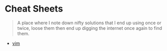 # Cheat Sheets

> A place where I note down nifty solutions that I end up using once or twice, loose them then end up digging the internet once again to find them.

- [vim](./vim.md)
